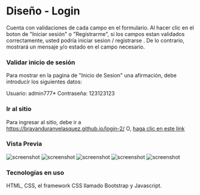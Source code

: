 # Diseño - Login 
Cuenta con validaciones de cada campo en el formulario. Al hacer clic en el boton de "Iniciar sesión" o "Registrarme", si los campos estan validados correctamente, usted podría iniciar sesion / registrarse . De lo contrario, mostrará un mensaje y/o estado en el campo necesario.

### Validar inicio de sesión
Para mostrar en la pagina de "Inicio de Sesion" una afirmación, debe introducir los siguientes datos:

Usuario: admin777*
Contraseña: 123123123

### Ir al sitio

Para ingresar al sitio, debe ir a https://brayanduranvelasquez.github.io/login-2/
O, [haga clic en este link](https://brayanduranvelasquez.github.io/login-2/)

### Vista Previa

![screenshot](https://raw.githubusercontent.com/brayanduranvelasquez/login-2/master/img/github/screenshot1.jpg)
![screenshot](https://raw.githubusercontent.com/brayanduranvelasquez/login-2/master/img/github/screenshot2.jpg)
![screenshot](https://raw.githubusercontent.com/brayanduranvelasquez/login-2/master/img/github/screenshot3.jpg)
![screenshot](https://raw.githubusercontent.com/brayanduranvelasquez/login-2/master/img/github/screenshot4.jpg)
![screenshot](https://raw.githubusercontent.com/brayanduranvelasquez/login-2/master/img/github/screenshot5.jpg)

### Tecnologías en uso

HTML, CSS, el framework CSS llamado Bootstrap y Javascript.
